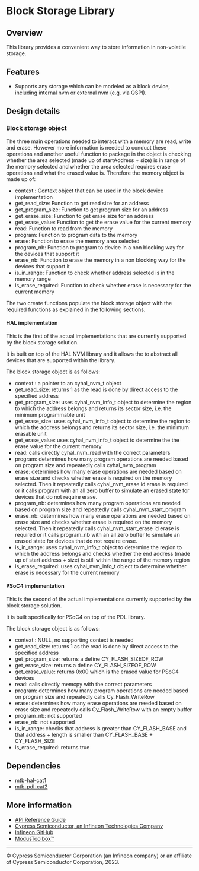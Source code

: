 # Block Storage Library
## Overview
This library provides a convenient way to store information in non-volatile storage.

## Features
* Supports any storage which can be modeled as a block device, including internal nvm or external nvm
(e.g. via QSPI).

## Design details
### Block storage object
The three main operations needed to interact with a memory are read, write and erase.
However more information is needed to conduct these operations and another useful function to package in the object is checking whether the area selected (made up of startAddress + size) is in range of the memory selected and whether the area selected requires erase operations and what the erased value is.
Therefore the memory object is made up of:

* context : Context object that can be used in the block device implementation
* get_read_size: Function to get read size for an address
* get_program_size: Function to get program size for an address
* get_erase_size: Function to get erase size for an address
* get_erase_value: Function to get the erase value for the current memory
* read: Function to read from the memory
* program: Function to program data to the memory
* erase: Function to erase the memory area selected
* program_nb: Function to program to device in a non blocking way for the devices that support it
* erase_nb: Function to erase the memory in a non blocking way for the devices that support it
* is_in_range: Function to check whether address selected is in the memory range
* is_erase_required: Function to check whether erase is necessary for the current memory

The two create functions populate the block storage object with the required functions as explained in the following sections.

#### HAL implementation
This is the first of the actual implementations that are currently supported by the block storage solution.

It is built on top of the HAL NVM library and it allows the to abstract all devices that are supported within the library.

The block storage object is as follows:

* context : a pointer to an cyhal_nvm_t object
* get_read_size: returns 1 as the read is done by direct access to the specified address
* get_program_size: uses cyhal_nvm_info_t object to determine the region to which the address belongs and returns its sector size, i.e. the minimum programmable unit
* get_erase_size: uses cyhal_nvm_info_t object to determine the region to which the address belongs and returns its sector size, i.e. the minimum erasable unit
* get_erase_value: uses cyhal_nvm_info_t object to determine the the erase value for the current memory
* read: calls directly cyhal_nvm_read with the correct parameters
* program: determines how many program operations are needed based on program size and repeatedly calls cyhal_nvm_program
* erase: determines how many erase operations are needed based on erase size and checks whether erase is required on the memory selected. Then it repeatedly calls cyhal_nvm_erase id erase is required or it calls program with an all zero buffer to simulate an erased state for devices that do not require erase.
* program_nb: determines how many program operations are needed based on program size and repeatedly calls cyhal_nvm_start_program
* erase_nb: determines how many erase operations are needed based on erase size and checks whether erase is required on the memory selected. Then it repeatedly calls cyhal_nvm_start_erase id erase is required or it calls program_nb with an all zero buffer to simulate an erased state for devices that do not require erase.
* is_in_range: uses cyhal_nvm_info_t object to determine the region to which the address belongs and checks whether the end address (made up of start address + size) is still within the range of the memory region
* is_erase_required: uses cyhal_nvm_info_t object to determine whether erase is necessary for the current memory


#### PSoC4 implementation
This is the second of the actual implementations currently supported by the block storage solution.

It is built specifically for PSoC4 on top of the PDL library.

The block storage object is as follows:

* context : NULL, no supporting context is needed
* get_read_size: returns 1 as the read is done by direct access to the specified address
* get_program_size: returns a define CY_FLASH_SIZEOF_ROW
* get_erase_size: returns a define CY_FLASH_SIZEOF_ROW
* get_erase_value: returns 0x00 which is the erased value for PSoC4 devices
* read: calls directly memcpy with the correct parameters
* program: determines how many program operations are needed based on program size and repeatedly calls Cy_Flash_WriteRow
* erase: determines how many erase operations are needed based on erase size and repeatedly calls Cy_Flash_WriteRow with an empty buffer
* program_nb: not supported
* erase_nb: not supported
* is_in_range: checks that address is greater than CY_FLASH_BASE and that address + length is smaller than CY_FLASH_BASE + CY_FLASH_SIZE
* is_erase_required: returns true

## Dependencies
* [mtb-hal-cat1](https://github.com/infineon/mtb-hal-cat1)
* [mtb-pdl-cat2](https://github.com/infineon/mtb-pdl-cat2)

## More information
* [API Reference Guide](https://infineon.github.io/block-storage/html/index.html)
* [Cypress Semiconductor, an Infineon Technologies Company](http://www.infineon.com)
* [Infineon GitHub](https://github.com/infineon)
* [ModusToolbox™](https://www.cypress.com/products/modustoolbox-software-environment)

---
© Cypress Semiconductor Corporation (an Infineon company) or an affiliate of Cypress Semiconductor Corporation, 2023.
